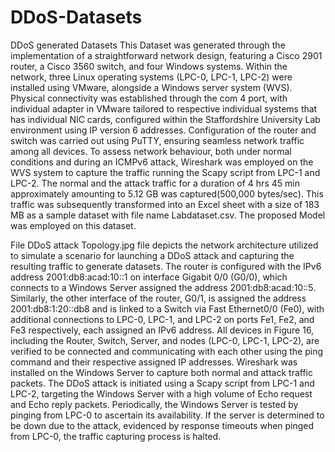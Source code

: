 # DDoS-Datasets
DDoS generated Datasets
This Dataset was generated through the implementation of a straightforward network design, featuring a Cisco 2901 router, a Cisco 3560 switch, and four Windows systems. Within the network, three Linux operating systems (LPC-0, LPC-1, LPC-2) were installed using VMware, alongside a Windows server system (WVS). Physical connectivity was established through the com 4 port, with individual adapter in VMware tailored to respective individual systems that has individual NIC cards, configured within the Staffordshire University Lab environment using IP version 6 addresses.
Configuration of the router and switch was carried out using PuTTY, ensuring seamless network traffic among all devices. To assess network behaviour, both under normal conditions and during an ICMPv6 attack, Wireshark was employed on the WVS system to capture the traffic running the Scapy script from LPC-1 and LPC-2. The normal and the attack traffic for a duration of 4 hrs 45 min approximately amounting to 5.12 GB was captured(500,000 bytes/sec). This traffic was subsequently transformed into an Excel sheet with a size of 183 MB as a sample dataset with file name Labdataset.csv. The proposed Model was employed on this dataset.

File DDoS attack Topology.jpg file depicts the network architecture utilized to simulate a scenario for launching a DDoS attack and capturing the resulting traffic to generate datasets. The router is configured with the IPv6 address 2001:db8:acad:10::1 on interface Gigabit 0/0 (G0/0), which connects to a Windows Server assigned the address 2001:db8:acad:10::5. Similarly, the other interface of the router, G0/1, is assigned the address 2001:db8:1:20::db8 and is linked to a Switch via Fast Ethernet0/0 (Fe0), with additional connections to LPC-0, LPC-1, and LPC-2 on ports Fe1, Fe2, and Fe3 respectively, each assigned an IPv6 address. All devices in Figure 16, including the Router, Switch, Server, and nodes (LPC-0, LPC-1, LPC-2), are verified to be connected and communicating with each other using the ping command and their respective assigned IP addresses. Wireshark was installed on the Windows Server to capture both normal and attack traffic packets. The DDoS attack is initiated using a Scapy script from LPC-1 and LPC-2, targeting the Windows Server with a high volume of Echo request and Echo reply packets. Periodically, the Windows Server is tested by pinging from LPC-0 to ascertain its availability. If the server is determined to be down due to the attack, evidenced by response timeouts when pinged from LPC-0, the traffic capturing process is halted.
